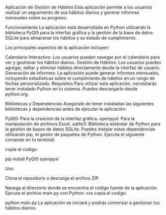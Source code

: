 Aplicación de Gestión de Hábitos
Esta aplicación permite a los usuarios realizar un seguimiento de sus hábitos diarios y generar informes mensuales sobre su progreso.

Funcionamiento
La aplicación está desarrollada en Python utilizando la biblioteca PyQt5 para la interfaz gráfica y la gestión de la base de datos SQLite para almacenar los hábitos y su estado de cumplimiento.

Los principales aspectos de la aplicación incluyen:

Calendario Interactivo: Los usuarios pueden navegar por el calendario para ver y gestionar los hábitos diarios.
Gestión de Hábitos: Los usuarios pueden agregar, editar y eliminar hábitos directamente desde la interfaz de usuario.
Generación de Informes: La aplicación puede generar informes mensuales, incluyendo estadísticas sobre el cumplimiento de hábitos en un rango de fechas personalizado.
Requisitos
Para utilizar esta aplicación, necesitarás tener instalado Python en tu sistema. Puedes descargarlo desde python.org.

Bibliotecas y Dependencias
Asegúrate de tener instaladas las siguientes bibliotecas y dependencias antes de ejecutar la aplicación:

PyQt5: Para la creación de la interfaz gráfica.
openpyxl: Para la manipulación de archivos Excel.
sqlite3: Biblioteca estándar de Python para la gestión de bases de datos SQLite.
Puedes instalar estas dependencias utilizando pip, el gestor de paquetes de Python. Ejecuta el siguiente comando en tu terminal:

copia el codigo: 

pip install PyQt5 openpyxl

Uso

Clona el repositorio o descarga el archivo ZIP.

Navega al directorio donde se encuentra el código fuente de la aplicación.
Ejecuta el archivo main.py con Python:
css
copia el codigo: 

python main.py
La aplicación se iniciará y podrás comenzar a gestionar tus hábitos diarios.
